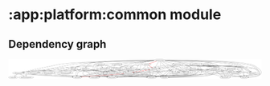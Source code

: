 # :app:platform:common module
## Dependency graph
![Dependency graph](../../../docs/images/graphs/dep_graph_app_platform_common.svg)
